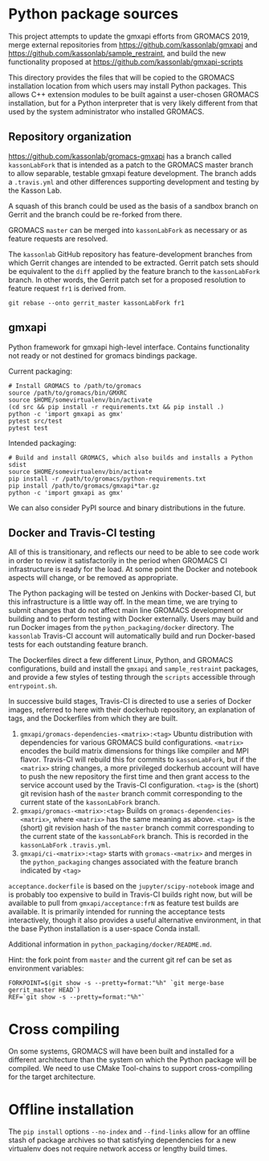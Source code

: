 # Python package sources

This project attempts to update the gmxapi efforts from GROMACS 2019,
merge external repositories from
https://github.com/kassonlab/gmxapi
and
https://github.com/kassonlab/sample_restraint,
and build the new functionality proposed at
https://github.com/kassonlab/gmxapi-scripts

This directory provides the files that will be copied to the GROMACS installation location from which users may 
install Python packages.
This allows C++ extension modules to be built against a user-chosen GROMACS installation,
but for a Python interpreter that is very likely different from that used
by the system administrator who installed GROMACS.

## Repository organization

https://github.com/kassonlab/gromacs-gmxapi has a branch called `kassonLabFork`
that is intended as a patch to the GROMACS master branch to allow separable, testable
gmxapi feature development. The branch adds a `.travis.yml` and other differences
supporting development and testing by the Kasson Lab.

A squash of this branch could be used as the basis of a sandbox branch on Gerrit
and the branch could be re-forked from there.

GROMACS `master` can be merged into `kassonLabFork` as necessary or as feature
requests are resolved.

The `kassonlab` GitHub repository has feature-development branches from which Gerrit
changes are intended to be extracted. Gerrit patch sets should be equivalent to the
`diff` applied by the feature branch to the `kassonLabFork` branch. In other words,
the Gerrit patch set for a proposed resolution to feature request `fr1`
is derived from.

    git rebase --onto gerrit_master kassonLabFork fr1

## gmxapi

Python framework for gmxapi high-level interface. Contains functionality not ready or not destined for gromacs 
bindings package.

Current packaging:

    # Install GROMACS to /path/to/gromacs
    source /path/to/gromacs/bin/GMXRC
    source $HOME/somevirtualenv/bin/activate
    (cd src && pip install -r requirements.txt && pip install .)
    python -c 'import gmxapi as gmx'
    pytest src/test
    pytest test

Intended packaging:

    # Build and install GROMACS, which also builds and installs a Python sdist
    source $HOME/somevirtualenv/bin/activate
    pip install -r /path/to/gromacs/python-requirements.txt
    pip install /path/to/gromacs/gmxapi*tar.gz
    python -c 'import gmxapi as gmx'

We can also consider PyPI source and binary distributions in the future.

## Docker and Travis-CI testing

All of this is transitionary, and reflects our need to be able to see code work 
in order to review it satisfactorily in the period when GROMACS CI infrastructure 
is ready for the load. At some point the Docker and notebook aspects will change,
or be removed as appropriate.

The Python packaging will be tested on Jenkins with Docker-based CI, but this
infrastructure is a little way off. In the mean time, we are trying to submit
changes that do not affect main line GROMACS development or building and to
perform testing with Docker externally. Users may build and run Docker images
from the `python_packaging/docker` directory. The `kassonlab` Travis-CI account
will automatically build and run Docker-based tests for each outstanding
feature branch.

The Dockerfiles direct a few different Linux, Python, and GROMACS configurations,
build and install the `gmxapi` and `sample_restraint` packages, and provide a
few styles of testing through the `scripts` accessible through `entrypoint.sh`.

In successive build stages, Travis-CI is directed to use a series of Docker images,
referred to here with their dockerhub repository, an explanation of tags,
and the Dockerfiles from which they are built.

1. `gmxapi/gromacs-dependencies-<matrix>:<tag>` Ubuntu distribution with dependencies for
   various GROMACS build configurations. `<matrix>` encodes the build matrix dimensions
   for things like compiler and MPI flavor. Travis-CI will rebuild this for commits to
   `kassonLabFork`, but if the `<matrix>` string changes, a more privileged dockerhub
   account will have to push the new repository the first time and then grant access
   to the service account used by the Travis-CI configuration.
   `<tag>` is the (short) git revision hash
   of the `master` branch commit corresponding to the current state of the `kassonLabFork`
   branch.
2. `gmxapi/gromacs-<matrix>:<tag>` Builds on `gromacs-dependencies-<matrix>`, where
   `<matrix>` has the same meaning as above. `<tag>` is the (short) git revision hash
   of the `master` branch commit corresponding to the current state of the `kassonLabFork`
   branch.
   This is recorded in the `kassonLabFork` `.travis.yml`.
3. `gmxapi/ci-<matrix>:<tag>` starts with `gromacs-<matrix>` and merges in the
    `python_packaging` changes associated with the feature branch indicated by `<tag>`

`acceptance.dockerfile` is based on the `jupyter/scipy-notebook` image and is probably
too expensive to build in Travis-CI builds right now,
but will be available to pull from `gmxapi/acceptance:frN` as
feature test builds are available.
It is primarily intended for running the acceptance tests interactively,
though it also provides a useful alternative environment,
in that the base Python installation is a user-space Conda install.

Additional information in `python_packaging/docker/README.md`.

Hint: the fork point from `master` and the current git ref can be set as environment variables:

    FORKPOINT=$(git show -s --pretty=format:"%h" `git merge-base gerrit_master HEAD`)
    REF=`git show -s --pretty=format:"%h"`

# Cross compiling

On some systems, GROMACS will have been built and installed for a different
architecture than the system on which the Python package will be compiled.
We need to use CMake Tool-chains to support cross-compiling for the target architecture.

# Offline installation

The `pip install` options `--no-index` and `--find-links` allow for an offline stash of package archives so that 
satisfying dependencies for a new virtualenv does not require network access or lengthy build times.

